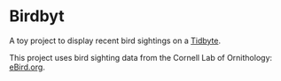 # Birdbyt

A toy project to display recent bird sightings on a [Tidbyte](https://tidbyt.com/).

This project uses bird sighting data from the Cornell Lab of Ornithology: [eBird.org](https://ebird.org).